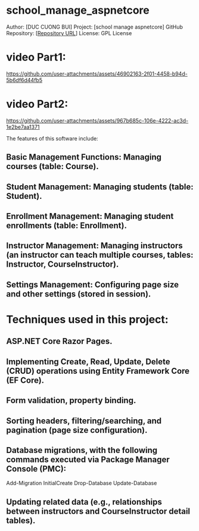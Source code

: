 # school_manage_aspnetcore

 Author: [DUC CUONG BUI]
 Project: [school manage aspnetcore]
 GitHub Repository: [[Repository URL](https://github.com/bdcuongvn83/school_manage_aspnetcore.git)]
License: GPL License

# video Part1:
https://github.com/user-attachments/assets/46902163-2f01-4458-b94d-5b6df6d44fb5

# video Part2:

https://github.com/user-attachments/assets/967b685c-106e-4222-ac3d-1e2be7aa1371

The features of this software include:

## Basic Management Functions: Managing courses (table: Course).
## Student Management: Managing students (table: Student).
## Enrollment Management: Managing student enrollments (table: Enrollment).
## Instructor Management: Managing instructors (an instructor can teach multiple courses, tables: Instructor, CourseInstructor).
## Settings Management: Configuring page size and other settings (stored in session).

# Techniques used in this project:
## ASP.NET Core Razor Pages.
## Implementing Create, Read, Update, Delete (CRUD) operations using Entity Framework Core (EF Core).
## Form validation, property binding.
## Sorting headers, filtering/searching, and pagination (page size configuration).
## Database migrations, with the following commands executed via Package Manager Console (PMC):
Add-Migration InitialCreate
Drop-Database
Update-Database
## Updating related data (e.g., relationships between instructors and CourseInstructor detail tables).
